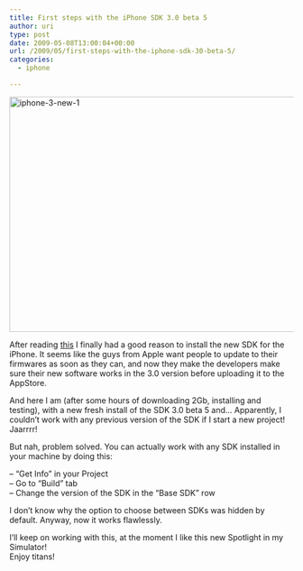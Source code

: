 ```yaml
---
title: First steps with the iPhone SDK 3.0 beta 5
author: uri
type: post
date: 2009-05-08T13:00:04+00:00
url: /2009/05/first-steps-with-the-iphone-sdk-30-beta-5/
categories:
  - iphone

---
```

<img src="/wp-content/uploads/2009/05/iphone-3-new-1.jpg" alt="iphone-3-new-1" title="iphone-3-new-1" width="536" height="417" class="aligncenter size-full wp-image-438" />

After reading [this][1] I finally had a good reason to install the new SDK for the iPhone. It seems like the guys from Apple want people to update to their firmwares as soon as they can, and now they make the developers make sure their new software works in the 3.0 version before uploading it to the AppStore.

And here I am (after some hours of downloading 2Gb, installing and testing), with a new fresh install of the SDK 3.0 beta 5 and&#8230; Apparently, I couldn&#8217;t work with any previous version of the SDK if I start a new project! Jaarrrr!

But nah, problem solved. You can actually work with any SDK installed in your machine by doing this:

&#8211; &#8220;Get Info&#8221; in your Project  
&#8211; Go to &#8220;Build&#8221; tab  
&#8211; Change the version of the SDK in the &#8220;Base SDK&#8221; row

I don&#8217;t know why the option to choose between SDKs was hidden by default. Anyway, now it works flawlessly.

I&#8217;ll keep on working with this, at the moment I like this new Spotlight in my Simulator!  
Enjoy titans!

 [1]: http://www.appleinsider.com/articles/09/05/07/apple_requires_iphone_os_3_0_support_for_all_new_mobile_apps.html